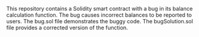 This repository contains a Solidity smart contract with a bug in its balance calculation function. The bug causes incorrect balances to be reported to users.  The bug.sol file demonstrates the buggy code. The bugSolution.sol file provides a corrected version of the function.